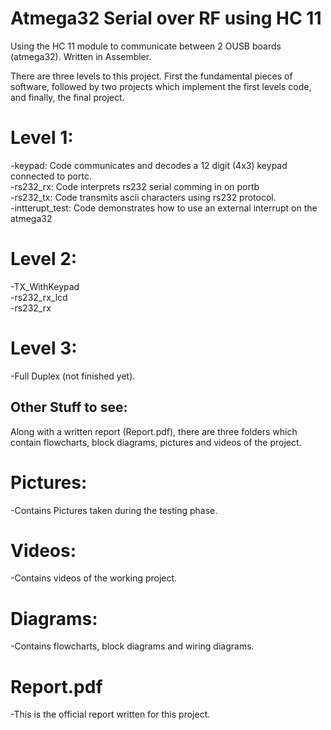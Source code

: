 # Atmega32 Serial over RF using HC 11
Using the HC 11 module to communicate between 2 OUSB boards (atmega32). Written in Assembler.

There are three levels to this project. First the fundamental pieces of software, followed by 
two projects which implement the first levels code, and finally, the final project.

# Level 1:
  -keypad: Code communicates and decodes a 12 digit (4x3) keypad connected to portc.   
  -rs232_rx: Code interprets rs232 serial comming in on portb   
  -rs232_tx: Code transmits ascii characters using rs232 protocol.   
  -intterupt_test: Code demonstrates how to use an external interrupt on the atmega32   
 
# Level 2:
  -TX_WithKeypad   
  -rs232_rx_lcd     
  -rs232_rx   

# Level 3:
  -Full Duplex (not finished yet).  
  
## Other Stuff to see:  
  Along with a written report (Report.pdf), there are three folders which contain flowcharts,
  block diagrams, pictures and videos of the project.  
  
  # Pictures:
  -Contains Pictures taken during the testing phase.
  
  # Videos:
  -Contains videos of the working project.
  
  # Diagrams:
  -Contains flowcharts, block diagrams and wiring diagrams.
  
  # Report.pdf
  -This is the official report written for this project.
